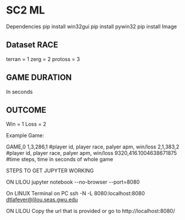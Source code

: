 # SC2 ML

Dependencies
pip install win32gui
pip install pywin32
pip install Image

Dataset
RACE
----
terran  = 1
zerg    = 2
protoss = 3

GAME DURATION
-------------
In seconds

OUTCOME
-------
Win  = 1
Loss = 2

Example Game:

GAME,0
1,3,286,1              #player id, player race, palyer apm, win/loss
2,1,383,2              #player id, player race, palyer apm, win/loss
9320,416.1004638671875 #time steps, time in seconds of whole game


STEPS TO GET JUPYTER WORKING

ON LILOU
jupyter notebook --no-browser --port=8080

On LINUX Terminal on PC
ssh -N -L 8080:localhost:8080 dtlafever@lilou.seas.gwu.edu

ON LILOU
Copy the url that is provided or go to http://localhost:8080/